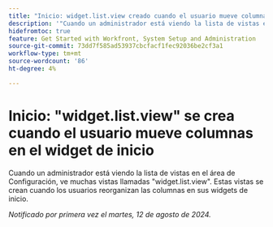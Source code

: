 ```yaml
---
title: "Inicio: widget.list.view creado cuando el usuario mueve columnas en el widget de inicio"
description: '"Cuando un administrador está viendo la lista de vistas en el área de Configuración, ve muchas vistas llamadas widget.list.view. Estas vistas se crean cuando los usuarios reorganizan las columnas en sus widgets de inicio".'
hidefromtoc: true
feature: Get Started with Workfront, System Setup and Administration
source-git-commit: 73dd7f585ad53937cbcfacf1fec92036be2cf3a1
workflow-type: tm+mt
source-wordcount: '86'
ht-degree: 4%

---
```



# Inicio: &quot;widget.list.view&quot; se crea cuando el usuario mueve columnas en el widget de inicio

Cuando un administrador está viendo la lista de vistas en el área de Configuración, ve muchas vistas llamadas &quot;widget.list.view&quot;. Estas vistas se crean cuando los usuarios reorganizan las columnas en sus widgets de inicio.

_Notificado por primera vez el martes, 12 de agosto de 2024._

